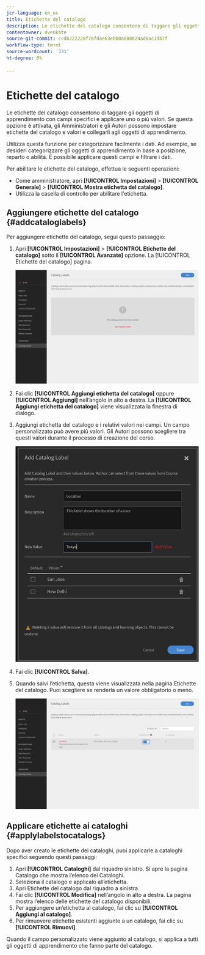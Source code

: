 ```yaml
---
jcr-language: en_us
title: Etichette del catalogo
description: Le etichette del catalogo consentono di taggare gli oggetti di apprendimento con campi specifici e applicare uno o più valori. Se questa opzione è attivata, gli Amministratori e gli Autori possono impostare etichette del catalogo e valori e collegarli agli oggetti di apprendimento.
contentowner: dvenkate
source-git-commit: ccdb222228f76fdae63ebb0a808824ad6ac1db7f
workflow-type: tm+mt
source-wordcount: '331'
ht-degree: 0%

---
```




# Etichette del catalogo

Le etichette del catalogo consentono di taggare gli oggetti di apprendimento con campi specifici e applicare uno o più valori. Se questa opzione è attivata, gli Amministratori e gli Autori possono impostare etichette del catalogo e valori e collegarli agli oggetti di apprendimento.

Utilizza questa funzione per categorizzare facilmente i dati. Ad esempio, se desideri categorizzare gli oggetti di apprendimento in base a posizione, reparto o abilità. È possibile applicare questi campi e filtrare i dati.

Per abilitare le etichette del catalogo, effettua le seguenti operazioni:

* Come amministratore, apri **[!UICONTROL Impostazioni]** > **[!UICONTROL Generale]** > **[!UICONTROL Mostra etichetta del catalogo]**.
* Utilizza la casella di controllo per abilitare l&#39;etichetta.

## Aggiungere etichette del catalogo {#addcataloglabels}

Per aggiungere etichette del catalogo, segui questo passaggio:

1. Apri  **[!UICONTROL Impostazioni]** > **[!UICONTROL Etichette del catalogo]** sotto il **[!UICONTROL Avanzate]** opzione. La [!UICONTROL Etichette del catalogo] pagina.

   ![](assets/catalog-labels-page.png)

1. Fai clic **[!UICONTROL Aggiungi etichetta del catalogo]** oppure **[!UICONTROL Aggiungi]** nell’angolo in alto a destra. La **[!UICONTROL Aggiungi etichetta del catalogo]** viene visualizzata la finestra di dialogo.
1. Aggiungi etichetta del catalogo e i relativi valori nei campi. Un campo personalizzato può avere più valori. Gli Autori possono scegliere tra questi valori durante il processo di creazione del corso.

   ![](assets/add-labels.png)

1. Fai clic **[!UICONTROL Salva]**.
1. Quando salvi l’etichetta, questa viene visualizzata nella pagina Etichette del catalogo. Puoi scegliere se renderla un valore obbligatorio o meno.

   ![](assets/catalog-label.png)

## Applicare etichette ai cataloghi {#applylabelstocatalogs}

Dopo aver creato le etichette dei cataloghi, puoi applicarle a cataloghi specifici seguendo questi passaggi:

1. Apri **[!UICONTROL Cataloghi]** dal riquadro sinistro. Si apre la pagina Catalogo che mostra l’elenco dei Cataloghi.
1. Seleziona il catalogo e applicalo all’etichetta.
1. Apri Etichette del catalogo dal riquadro a sinistra.
1. Fai clic **[!UICONTROL Modifica]** nell’angolo in alto a destra. La pagina mostra l’elenco delle etichette del catalogo disponibili.
1. Per aggiungere un’etichetta al catalogo, fai clic su **[!UICONTROL Aggiungi al catalogo]**.
1. Per rimuovere etichette esistenti aggiunte a un catalogo, fai clic su **[!UICONTROL Rimuovi]**.

Quando il campo personalizzato viene aggiunto al catalogo, si applica a tutti gli oggetti di apprendimento che fanno parte del catalogo.
